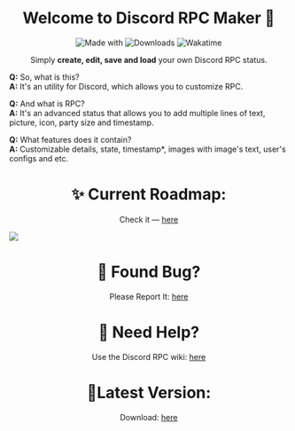 <h1 align="center">Welcome to Discord RPC Maker 👋</h1>

<p align="center">
    <img alt="Made with" src="https://img.shields.io/badge/Made%20with-C%23-green">
    <img alt="Downloads" src="https://img.shields.io/github/downloads/aniv1re/CustomRPCMaker/total">
    <img alt="Wakatime" src="https://wakatime.com/badge/github/aniv1re/CustomRPCMaker.svg">
</p>

<p align="center">Simply <b>create, edit, save and load</b> your own Discord RPC status.</p> 

**Q:** So, what is this?   
**A:** It's an utility for Discord, which allows you to customize RPC. 

**Q:** And what is RPC?  
**A:** It's an advanced status that allows you to add multiple lines of text, picture, icon, party size and timestamp.

**Q:** What features does it contain?  
**A:** Customizable details, state, timestamp*, images with image's text, user's configs and etc.

<h1 align="center">✨ Current Roadmap:</h1> 
<p align="center">Check it — <a href="https://trello.com/b/KrqFBiVH/custom-rpc">here</a></p>

<img align="center" src="https://i.imgur.com/SbHT2ut.png">

<h1 align="center">🐛 Found Bug?</h1>
<p align="center">Please Report It: <a href="https://github.com/aniv1re/CustomRPCMaker/issues/new">here<a/></p>

<h1 align="center">📝 Need Help?</h1> 
<p align="center">Use the Discord RPC wiki: <a href="https://github.com/aniv1re/CustomRPCMaker/wiki">here</a></p>

<h1 align="center">🚀Latest Version:</h1> 
<p align="center">Download: <a href="https://github.com/aniv1re/CustomRPCMaker/releases/latest">here</a></p>
